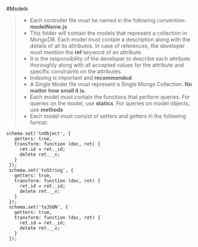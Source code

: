 #Models
> - Each controller file must be named in the following convention: **modelName.js**
> - This folder will contain the models that represent a collection in MongoDB. Each model must contain a description along with the details of all its attributes. In case of references, the developer must mention the **ref** keyword of an attribute. 
> - It is the responsibility of the developer to describe each attribute thoroughly along with all accepted values for the attribute and specific constraints on the attributes.
> - Indexing is important and **recommended**.
> - A Single Model file must represent a Single Mongo Collection. **No matter how small it is.**
> - Each model must contain the functions that perform queries. For queries on the model, use **statics**. For queries on model objects, use **methods**
> - Each model must consist of setters and getters in the following format:
```
schema.set('toObject', {
   getters: true,
   transform: function (doc, ret) {
     ret.id = ret._id;
     delete ret.__v;
   }
 });
 schema.set('toString', {
   getters: true,
   transform: function (doc, ret) {
     ret.id = ret._id;
     delete ret.__v;
   }
 });
 schema.set('toJSON', {
   getters: true,
   transform: function (doc, ret) {
     ret.id = ret._id;
     delete ret.__v;
   }
 });
```
